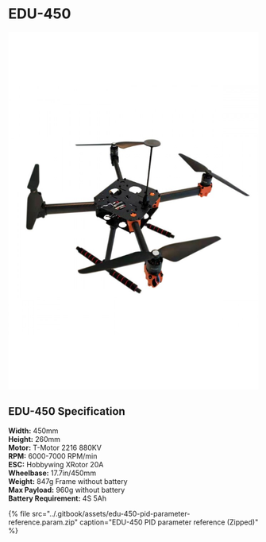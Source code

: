 # EDU-450

![](../.gitbook/assets/edu-450.jpg)

## EDU-450 Specification 

**Width:** 450mm   
**Height:** 260mm   
**Motor:** T-Motor 2216 880KV   
**RPM:** 6000-7000 RPM/min   
**ESC:** Hobbywing XRotor 20A   
**Wheelbase:** 17.7in/450mm   
**Weight:** 847g Frame without battery   
**Max Payload:** 960g without battery   
**Battery Requirement:** 4S 5Ah

{% file src="../.gitbook/assets/edu-450-pid-parameter-reference.param.zip" caption="EDU-450 PID parameter reference \(Zipped\)" %}



